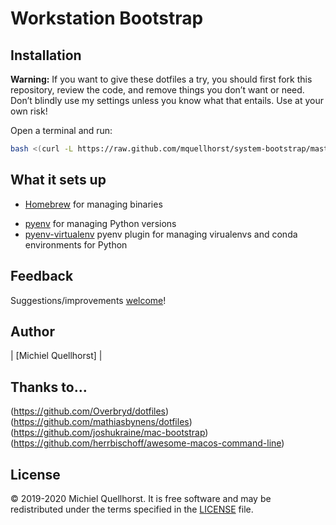 # Workstation Bootstrap

## Installation

**Warning:** If you want to give these dotfiles a try, you should first fork this repository, review the code, and remove things you don’t want or need. Don’t blindly use my settings unless you know what that entails. Use at your own risk!

Open a terminal and run:
```sh
bash <(curl -L https://raw.github.com/mquellhorst/system-bootstrap/master/bootstrap.sh)
```

## What it sets up
* [Homebrew] for managing binaries

[Homebrew]: https://brew.sh

* [pyenv] for managing Python versions
* [pyenv-virtualenv] pyenv plugin for managing virualenvs and conda environments for Python

[pyenv]: https://github.com/pyenv/pyenv
[pyenv-virtualenv]: https://github.com/pyenv/pyenv-virtualenv

## Feedback

Suggestions/improvements
[welcome](https://github.com/mquellhorst/system-bootstrap/issues)!

## Author

| [Michiel Quellhorst] |

## Thanks to…

(https://github.com/Overbryd/dotfiles)
(https://github.com/mathiasbynens/dotfiles)
(https://github.com/joshukraine/mac-bootstrap)
(https://github.com/herrbischoff/awesome-macos-command-line)

## License

&copy; 2019-2020 Michiel Quellhorst. 
It is free software and may be redistributed under the terms specified in the [LICENSE] file.

[LICENSE]: LICENSE
